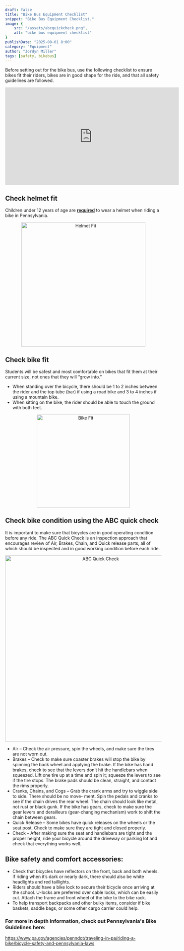 ```yaml
---
draft: false
title: "Bike Bus Equipment Checklist"
snippet: "Bike Bus Equipment Checklist."
image: {
    src: "/assets/abcquickcheck.png",
    alt: "bike bus equipment checklist"
}
publishDate: "2025-08-01 8:00"
category: "Equipment"
author: "Jordyn Miller"
tags: [safety, bikebus]
---
```


Before setting out for the bike bus, use the following checklist to ensure bikes fit their riders, bikes are in good shape for the ride, and that all safety guidelines are followed.

<div align="center">
  <iframe width="560" height="315" src="https://www.youtube.com/embed/dkoVxBnnGko?si=D9xUHiR9fnpdx6Xt" title="YouTube video player" frameborder="0" allow="accelerometer; autoplay; clipboard-write; encrypted-media; gyroscope; picture-in-picture; web-share" referrerpolicy="strict-origin-when-cross-origin" allowfullscreen></iframe>
</div>

## Check helmet fit
Children under 12 years of age are <u>**required**</u> to wear a helmet when riding a bike in Pennsylvania.
<p align="center">
  <img src="/assets/helmetfit.png" alt="Helmet Fit" width="400" />
</p>

## Check bike fit
Students will be safest and most comfortable on bikes that fit them
at their current size, not ones that they will “grow into.”
- When standing over the bicycle, there should be 1 to 2
inches between the rider and the top tube (bar) if using a
road bike and 3 to 4 inches if using a mountain bike.
- When sitting on the bike, the rider should be able to touch
the ground with both feet.
<p align="center">
  <img src="/assets/bikefit.png" alt="Bike Fit" width="300" />
</p>

## Check bike condition using the ABC quick check
It is important to make sure that bicycles are in good operating condition before any ride. The ABC Quick Check is an inspection approach that encourages review of Air, Brakes, Chain, and Quick release parts, all of which should be inspected and in good working condition before each ride.
<p align="center">
  <img src="/assets/abcquickcheck.png" alt="ABC Quick Check" width="600" />
</p>

- Air – Check the air pressure, spin the wheels, and make sure the tires are not worn out.
- Brakes – Check to make sure coaster brakes will stop the bike by spinning the back wheel and applying the
brake. If the bike has hand brakes, check to see that the levers don’t hit the handlebars when squeezed. Lift
one tire up at a time and spin it; squeeze the levers to see if the tire stops. The brake pads should be clean,
straight, and contact the rims properly.
- Cranks, Chains, and Cogs – Grab the crank arms and try to wiggle side to side. There should be no move-
ment. Spin the pedals and cranks to see if the chain drives the rear wheel. The chain should look like
metal, not rust or black gunk. If the bike has gears, check to make sure the gear levers and derailleurs
(gear-changing mechanism) work to shift the chain between gears.
- Quick Release – Some bikes have quick releases on the wheels or the seat post. Check to make sure they
are tight and closed properly.
- Check – After making sure the seat and handlebars are tight and the proper height, ride your bicycle
around the driveway or parking lot and check that everything works well.

## Bike safety and comfort accessories:
- Check that bicycles have reflectors on the front, back and both wheels. If riding when it’s dark or nearly dark, there should also be white headlights and red taillights.
- Riders should have a bike lock to secure their bicycle once arriving at the school. U-locks are preferred over cable locks, which can be easily cut. Attach the frame and front wheel of the bike to the bike rack.
- To help transport backpacks and other bulky items, consider if bike baskets, saddle bags, or some other cargo carrier could help.

### For more in depth information, check out Pennsylvania's Bike Guidelines here:
https://www.pa.gov/agencies/penndot/traveling-in-pa/riding-a-bike/bicycle-safety-and-pennsylvania-laws

